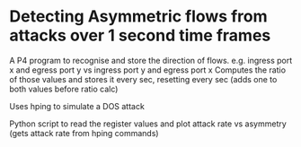 # Detecting Asymmetric flows from attacks over 1 second time frames
A P4 program to recognise and store the direction of flows. e.g. ingress port x and egress port y vs ingress port y and egress port x
Computes the ratio of those values and stores it every sec, resetting every sec (adds one to both values before ratio calc)

Uses hping to simulate a DOS attack

Python script to read the register values and plot attack rate vs asymmetry (gets attack rate from hping commands)

